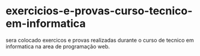 # exercicios-e-provas-curso-tecnico-em-informatica
sera colocado exercicos e provas realizadas durante o curso de tecnico em informatica na area de programação web.

